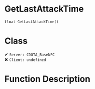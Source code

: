 # GetLastAttackTime
```
float GetLastAttackTime()
```
# Class
✔ `Server: CDOTA_BaseNPC`  
✖ `Client: undefined`  

# Function Description

